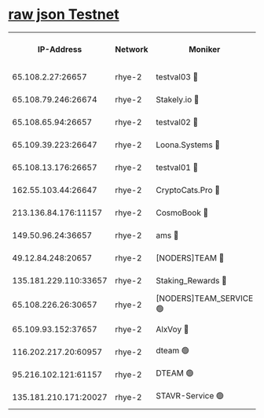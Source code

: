 
[raw json Testnet](https://rpc-check.quickt.stavr.tech/quickt/rpc-quickt-result.json)
=


<table><tr><th>IP-Address</th><th>Network</th><th>Moniker</th><th>Latest Block Height</th><th>Earliest Block Height</th><th>Catching Up</th><th>Tx Index</th><th>Voting Power</th><th>Scan Time</th></tr><tr><td>65.108.2.27:26657</td><td>rhye-2</td><td>testval03 🔴</td><td>997691</td><td>1</td><td>False</td><td>on</td><td>11002050</td><td>2024-02-27T01:35:24.154738926UTC</td></tr><tr><td>65.108.79.246:26674</td><td>rhye-2</td><td>Stakely.io 🔴</td><td>997692</td><td>1</td><td>False</td><td>on</td><td>10010</td><td>2024-02-27T01:35:26.523232215UTC</td></tr><tr><td>65.108.65.94:26657</td><td>rhye-2</td><td>testval02 🔴</td><td>997692</td><td>1</td><td>False</td><td>on</td><td>11002050</td><td>2024-02-27T01:35:29.236456291UTC</td></tr><tr><td>65.109.39.223:26647</td><td>rhye-2</td><td>Loona.Systems 🔴</td><td>997693</td><td>1</td><td>False</td><td>off</td><td>86949</td><td>2024-02-27T01:35:31.803254585UTC</td></tr><tr><td>65.108.13.176:26657</td><td>rhye-2</td><td>testval01 🔴</td><td>997693</td><td>1</td><td>False</td><td>on</td><td>13082010</td><td>2024-02-27T01:35:32.721187579UTC</td></tr><tr><td>162.55.103.44:26647</td><td>rhye-2</td><td>CryptoCats.Pro 🔴</td><td>997698</td><td>1</td><td>False</td><td>off</td><td>9999</td><td>2024-02-27T01:36:02.566228826UTC</td></tr><tr><td>213.136.84.176:11157</td><td>rhye-2</td><td>CosmoBook 🔴</td><td>997697</td><td>65301</td><td>False</td><td>off</td><td>1528057</td><td>2024-02-27T01:35:56.209740590UTC</td></tr><tr><td>149.50.96.24:36657</td><td>rhye-2</td><td>ams 🔴</td><td>997695</td><td>133501</td><td>False</td><td>on</td><td>10732</td><td>2024-02-27T01:35:45.785408712UTC</td></tr><tr><td>49.12.84.248:20657</td><td>rhye-2</td><td>[NODERS]TEAM 🔴</td><td>997695</td><td>146001</td><td>False</td><td>on</td><td>59690</td><td>2024-02-27T01:35:43.410229984UTC</td></tr><tr><td>135.181.229.110:33657</td><td>rhye-2</td><td>Staking_Rewards 🔴</td><td>997693</td><td>149101</td><td>False</td><td>on</td><td>9900</td><td>2024-02-27T01:35:32.095985019UTC</td></tr><tr><td>65.108.226.26:30657</td><td>rhye-2</td><td>[NODERS]TEAM_SERVICE 🟢</td><td>997693</td><td>241501</td><td>False</td><td>on</td><td>0</td><td>2024-02-27T01:35:32.430004014UTC</td></tr><tr><td>65.109.93.152:37657</td><td>rhye-2</td><td>AlxVoy 🔴</td><td>997691</td><td>315173</td><td>False</td><td>on</td><td>150351</td><td>2024-02-27T01:35:21.819858138UTC</td></tr><tr><td>116.202.217.20:60957</td><td>rhye-2</td><td>dteam 🟢</td><td>997662</td><td>421794</td><td>False</td><td>on</td><td>0</td><td>2024-02-27T01:35:29.461016075UTC</td></tr><tr><td>95.216.102.121:61157</td><td>rhye-2</td><td>DTEAM 🟢</td><td>946425</td><td>945401</td><td>False</td><td>on</td><td>0</td><td>2024-02-27T01:35:26.900967659UTC</td></tr><tr><td>135.181.210.171:20027</td><td>rhye-2</td><td>STAVR-Service 🟢</td><td>997695</td><td>994501</td><td>False</td><td>on</td><td>0</td><td>2024-02-27T01:35:41.156936765UTC</td></tr></table>